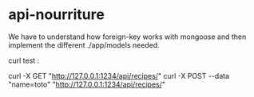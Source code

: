 api-nourriture
==============

We have to understand how foreign-key works with mongoose and then implement the different ./app/models needed.

curl test :

curl -X GET "http://127.0.0.1:1234/api/recipes/"
curl -X POST --data "name=toto" "http://127.0.0.1:1234/api/recipes/"
